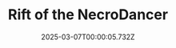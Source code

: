 ---
title: "Rift of the NecroDancer"
id: 2073250
date: 2025-03-07T00:00:05.732Z
link: games/steam/recent/rift-of-the-necrodancer
image: http://media.steampowered.com/steamcommunity/public/images/apps/2073250/c098e2f779cadbb9e24a58a0e0763ec65b82b4b5.jpg
playtime_2weeks: 702
playtime_forever: 1074
playtime_windows_forever: 0
playtime_mac_forever: 0
playtime_linux_forever: 1074
playtime_deck_forever: 1074
---
